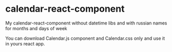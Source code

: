 # calendar-react-component
My calendar-react-component without datetime libs and with russian names for months and days of week

You can download Calendar.js component and Calendar.css only and use it in yours react app.
